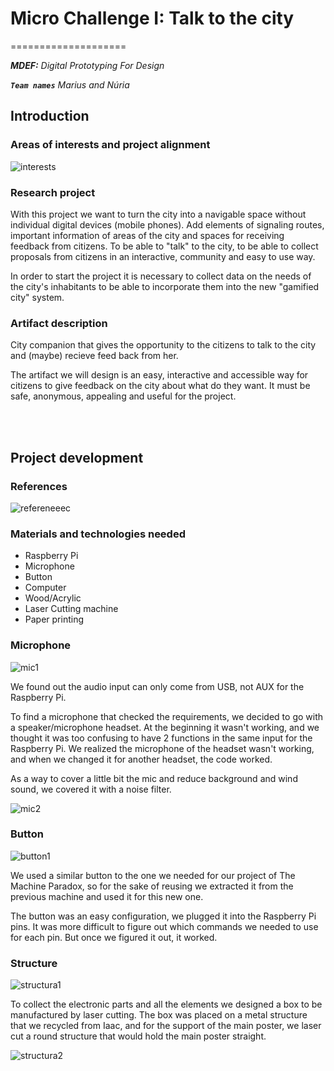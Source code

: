 # Micro Challenge I: Talk to the city
====================

***MDEF:** Digital Prototyping For Design*

***`Team names`** Marius and Núria*

## Introduction

### Areas of interests and project alignment

![interests](https://hackmd.io/_uploads/r1ArS0js6.png)



### Research project

With this project we want to turn the city into a navigable space without individual digital devices (mobile phones). Add elements of signaling routes, important information of areas of the city and spaces for receiving feedback from citizens. To be able to "talk" to the city, to be able to collect proposals from citizens in an interactive, community and easy to use way.

In order to start the project it is necessary to collect data on the needs of the city's inhabitants to be able to incorporate them into the new "gamified city" system.

### Artifact description

City companion that gives the opportunity to the citizens to talk to the city and (maybe) recieve feed back from her.

The artifact we will design is an easy, interactive and accessible way for citizens to give feedback on the city about what do they want. It must be safe, anonymous, appealing and useful for the project.



<br></br>

## Project development

### References

![refereneeec](https://hackmd.io/_uploads/ryblERisp.png)


### Materials and technologies needed

- Raspberry Pi
- Microphone
- Button
- Computer
- Wood/Acrylic
- Laser Cutting machine
- Paper printing


### Microphone

![mic1](https://hackmd.io/_uploads/B1XbE3noT.png)



We found out the audio input can only come from USB, not AUX for the Raspberry Pi. 

To find a microphone that checked the requirements, we decided to go with a speaker/microphone headset. At the beginning it wasn't working, and we thought it was too confusing to have 2 functions in the same input for the Raspberry Pi. We realized the microphone of the headset wasn't working, and when we changed it for another headset, the code worked.

As a way to cover a little bit the mic and reduce background and wind sound, we covered it with a noise filter.


![mic2](https://hackmd.io/_uploads/BJ1MN22sT.png)




### Button

![button1](https://hackmd.io/_uploads/Bkcz4n3o6.png)


We used a similar button to the one we needed for our project of The Machine Paradox, so for the sake of reusing we extracted it from the previous machine and used it for this new one.

The button was an easy configuration, we plugged it into the Raspberry Pi pins. It was more difficult to figure out which commands we needed to use for each pin. But once we figured it out, it worked.



### Structure

![structura1](https://hackmd.io/_uploads/H1OQV32s6.png)


To collect the electronic parts and all the elements we designed a box to be manufactured by laser cutting. The box was placed on a metal structure that we recycled from Iaac, and for the support of the main poster, we laser cut a round structure that would hold the main poster straight.

![structura2](https://hackmd.io/_uploads/ByBVE33s6.png)
